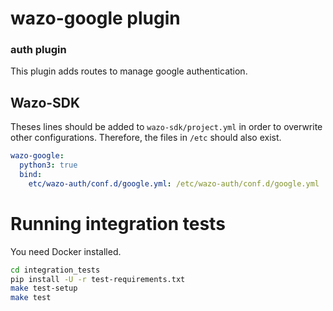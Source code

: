 # wazo-google plugin

### auth plugin

This plugin adds routes to manage google authentication.

## Wazo-SDK

Theses lines should be added to `wazo-sdk/project.yml` in order to overwrite other configurations. Therefore, the files in `/etc` should also exist.

```yml
wazo-google:
  python3: true
  bind:
    etc/wazo-auth/conf.d/google.yml: /etc/wazo-auth/conf.d/google.yml
```

# Running integration tests
You need Docker installed.

```sh
cd integration_tests
pip install -U -r test-requirements.txt
make test-setup
make test
```
